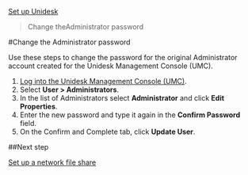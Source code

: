 [Set up Unidesk](landing_set_up_co4)
 > Change theAdministrator password
#Change the Administrator password
Use these steps to change the password for the original Administrator account created for the Unidesk Management Console (UMC).
<ol>            <li><a href="get_started_login_co4.htm"> Log into the Unidesk Management Console (UMC)</a>.</li>            <li>Select <b>User > Administrators</b>. </li>            <li>In the list of Administrators select <b>Administrator</b> and click <b>Edit Properties</b>.</li>            <li>Enter the new password and type it again in the <b>Confirm Password</b> field.</li>            <li>On the Confirm and Complete tab, click <b>Update User</b>.</li>        </ol>
##Next step
[ Set up a network file share](get_started_setup_fileshare_co4)[        ](get_started_setup_fileshare_co4)
